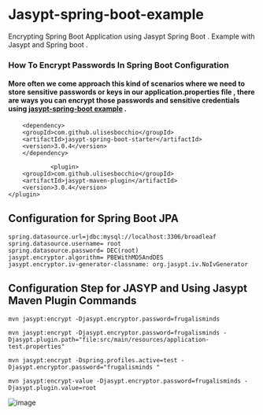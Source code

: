 # Jasypt-spring-boot-example
Encrypting Spring Boot Application using Jasypt Spring Boot . Example with Jasypt and Spring boot .
### How To Encrypt Passwords In Spring Boot Configuration
#### More often we come approach this kind of scenarios where we need to store sensitive passwords or keys in our application.properties file , there are ways you can encrypt those passwords and sensitive credentials using [jasypt-spring-boot example](https://frugalisminds.com/how-to-encrypt-passwords-in-spring-boot-configuration) . 



```
	<dependency>
    <groupId>com.github.ulisesbocchio</groupId>
    <artifactId>jasypt-spring-boot-starter</artifactId>
    <version>3.0.4</version>
	</dependency>
```
```
			<plugin>
    <groupId>com.github.ulisesbocchio</groupId>
    <artifactId>jasypt-maven-plugin</artifactId>
    <version>3.0.4</version>
</plugin>
```
## Configuration for Spring Boot JPA
```
spring.datasource.url=jdbc:mysql://localhost:3306/broadleaf
spring.datasource.username= root
spring.datasource.password= DEC(root)
jasypt.encryptor.algorithm= PBEWithMD5AndDES
jasypt.encryptor.iv-generator-classname: org.jasypt.iv.NoIvGenerator
```

## Configuration Step for JASYP and Using Jasypt Maven Plugin Commands 
```
mvn jasypt:encrypt -Djasypt.encryptor.password=frugalisminds

mvn jasypt:encrypt -Djasypt.encryptor.password=frugalisminds -Djasypt.plugin.path="file:src/main/resources/application-test.properties"

mvn jasypt:encrypt -Dspring.profiles.active=test -Djasypt.encryptor.password="frugalisminds "

mvn jasypt:encrypt-value -Djasypt.encryptor.password=frugalisminds -Djasypt.plugin.value=root
```
![image](https://user-images.githubusercontent.com/5675688/174474150-93d59983-c4c1-4790-80cd-8860c6f2bb52.png)
